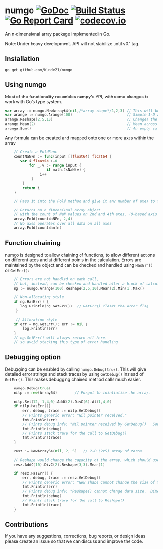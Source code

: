 # numgo [![GoDoc](https://godoc.org/github.com/Kunde21/numgo?status.svg)](https://godoc.org/github.com/Kunde21/numgo) [![Build Status](https://travis-ci.org/Kunde21/numgo.svg?branch=master)](https://travis-ci.org/Kunde21/numgo) [![Go Report Card](https://goreportcard.com/badge/github.com/Kunde21/numgo)](https://goreportcard.com/report/github.com/Kunde21/numgo) [![codecov.io](https://codecov.io/github/Kunde21/numgo/coverage.svg?branch=master)](https://codecov.io/github/Kunde21/numgo?branch=master)

An n-dimensional array package implemented in Go.  

Note:  Under heavy development.  API will not stabilize until v0.1 tag.

## Installation 

```
go get github.com/Kunde21/numgo
```

## Using numgo

Most of the functionality resembles numpy's API, with some changes to work with Go's type system.  

```go
var array := numgo.NewArray64(nil,/*array shape*/1,2,3)	// This will be filled with zeros by default
var arange := numgo.Arange(100)                         // Simple 1-D array filled with incrementing numbers
arange.Reshape(2,5,10)                                  // Changes the shape from 1-D to 3-D
arange.Mean(2)                                          // Mean across axis 2, returning a 2-D (2x5) array
arange.Sum()                                            // An empty call operates over all data on all axes
```

Any formula can be created and mapped onto one or more axes within the array:

```go
	// Create a FoldFunc
	countNaNFn := func(input []float64) float64 {
	   var i float64 :=0
	       for _,v := range input {
	       	       if math.IsNaN(v) {
				i++
			}
		}
		return i
	}

	// Pass it into the Fold method and give it any number of axes to fold over

	// Returns an n-dimensional array object 
	// with the count of NaN values on 2nd and 4th axes. (0-based axis count)
	array.Fold(countNaNFn, 2,4) 
	// No axes operates over all data on all axes
	array.Fold(countNanfn)
```

## Function chaining

numgo is designed to allow chaining of functions, to allow different actions on different axes and at different points in the calculation.  Errors are maintained by the object and can be checked and handled using `HasErr()` or `GetErr()`:

```go
	// Errors are not handled on each call, 
	// but, instead, can be checked and handled after a block of calculations
	ng := numgo.Arange(100).Reshape(2,5,10).Mean(2).Min(1).Max()
	
	// Non-allocating style
	if ng.HasErr() {
	   log.Println(ng.GetErr())  // GetErr() clears the error flag
	 }
	   
	 // Allocation style
	if err = ng.GetErr(); err != nil {  
		log.Println(err)
	}
	// ng.GetErr() will always return nil here, 
	// so avoid stacking this type of error handling 
```

## Debugging option

Debugging can be enabled by calling `numgo.Debug(true)`.  This will give detailed error strings and stack traces by using `GetDebug()` instead of `GetErr()`.  This makes debugging chained method calls much easier.

```go
	numgo.Debug(true)
	nilp := new(Array64)		// Forgot to inintialize the array.
	
	nilp.Set(12, 1,4,0).AddC(2).DivC(6).At(1,4,0)
	if nilp.HasErr(){
		err, debug, trace := nilp.GetDebug()
		// Prints generic error: "Nil pointer received."
		fmt.Println(err)
		// Prints debug info: "Nil pointer received by GetDebug().  Source array was not initialized."
		fmt.Println(debug)
		// Prints stack trace for the call to GetDebug()
		fmt.Println(trace)
	}

	resz := NewArray64(nil, 2, 5)   // 2-D (2x5) array of zeros
	
	// Reshape would change the capacity of the array, which should use Resize
	resz.AddC(10).DivC(2).Reshape(3,3).Mean(1)  

	if resz.HasErr() {
	   	err, debug, trace := resz.GetDebug()
		// Prints generic error: "New shape cannot change the size of the array."
		fmt.Println(err)
		// Prints debug info: "Reshape() cannot change data size.  Dimensions: [2,5] reshape: [3,3]"
		fmt.Println(debug)
		// Prints stack trace for the call to Reshape()
		fmt.Println(trace)
	}

```

## Contributions

If you have any suggestions, corrections, bug reports, or design ideas please create an issue so that we can discuss and improve the code.  
